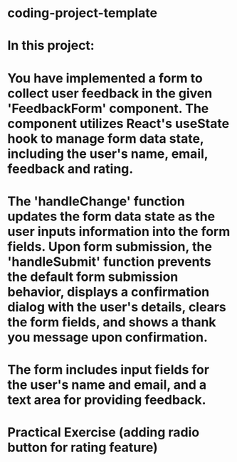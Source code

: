 # coding-project-template

# In this project: 

# You have implemented a form to collect user feedback in the given 'FeedbackForm' component. The component utilizes React's useState hook to manage form data state, including the user's name, email, feedback and rating.

# The 'handleChange' function updates the form data state as the user inputs information into the form fields. Upon form submission, the 'handleSubmit' function prevents the default form submission behavior, displays a confirmation dialog with the user's details, clears the form fields, and shows a thank you message upon confirmation.

# The form includes input fields for the user's name and email, and a text area for providing feedback.

# Practical Exercise (adding radio button for rating feature)
